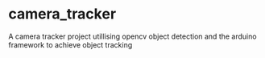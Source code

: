# camera_tracker
A camera tracker project utillising opencv object detection and the arduino framework to achieve object tracking

